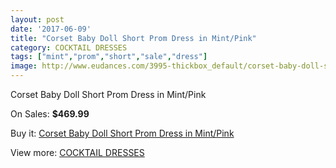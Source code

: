 ```yaml
---
layout: post
date: '2017-06-09'
title: "Corset Baby Doll Short Prom Dress in Mint/Pink"
category: COCKTAIL DRESSES
tags: ["mint","prom","short","sale","dress"]
image: http://www.eudances.com/3995-thickbox_default/corset-baby-doll-short-prom-dress-in-mint-pink.jpg
---
```

Corset Baby Doll Short Prom Dress in Mint/Pink

On Sales: **$469.99**
<a href="https://www.eudances.com/en/cocktail-dresses/1340-corset-baby-doll-short-prom-dress-in-mint-pink.html"><amp-img layout="responsive" width="600" height="600" src="//www.eudances.com/3995-thickbox_default/corset-baby-doll-short-prom-dress-in-mint-pink.jpg" alt="Corset Baby Doll Short Prom Dress in Mint/Pink 0" /></a>
<a href="https://www.eudances.com/en/cocktail-dresses/1340-corset-baby-doll-short-prom-dress-in-mint-pink.html"><amp-img layout="responsive" width="600" height="600" src="//www.eudances.com/3996-thickbox_default/corset-baby-doll-short-prom-dress-in-mint-pink.jpg" alt="Corset Baby Doll Short Prom Dress in Mint/Pink 1" /></a>

Buy it: [Corset Baby Doll Short Prom Dress in Mint/Pink](https://www.eudances.com/en/cocktail-dresses/1340-corset-baby-doll-short-prom-dress-in-mint-pink.html "Corset Baby Doll Short Prom Dress in Mint/Pink")

View more: [COCKTAIL DRESSES](https://www.eudances.com/en/14-cocktail-dresses "COCKTAIL DRESSES")